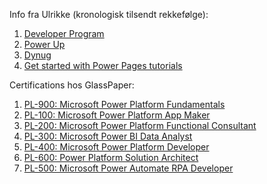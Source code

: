 

Info fra Ulrikke (kronologisk tilsendt rekkefølge):

1. [Developer Program](https://developer.microsoft.com/en-us/microsoft-365/dev-program)
2. [Power Up](https://powerup.microsoft.com/)
3. [Dynug](https://www.dynug.no/2022/11/08/bli-med-pa-dynug-skills-challenge/)
4. [Get started with Power Pages tutorials](https://learn.microsoft.com/en-us/power-pages/getting-started/tutorial-overview)


Certifications hos GlassPaper:

1. [PL-900: Microsoft Power Platform Fundamentals](https://www.glasspaper.no/en/courses/pl-900/)
2. [PL-100: Microsoft Power Platform App Maker](https://www.glasspaper.no/en/courses/pl-100-microsoft-power-platform-app-maker/)
3. [PL-200: Microsoft Power Platform Functional Consultant](https://www.glasspaper.no/en/courses/pl-200-microsoft-power-platform-functional-consultant/)
4. [PL-300: Microsoft Power BI Data Analyst](https://www.glasspaper.no/en/courses/pl-300-microsoft-power-bi-data-analyst/)
5. [PL-400: Microsoft Power Platform Developer](https://www.glasspaper.no/en/courses/pl-400-microsoft-power-platform-developer/)
6. [PL-600: Power Platform Solution Architect](https://www.glasspaper.no/en/courses/pl-600-power-platform-solution-architect/)
7. [PL-500: Microsoft Power Automate RPA Developer](https://www.glasspaper.no/en/courses/pl-500-microsoft-power-automate-rpa-developer/)

